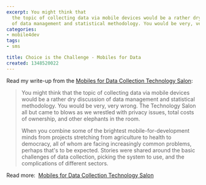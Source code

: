 ```yaml
---
excerpt: You might think that
  the topic of collecting data via mobile devices would be a rather dry discussion
  of data management and statistical methodology. You would be very, very wrong."
categories:
- mobile4dev
tags:
- sms

title: Choice is the Challenge - Mobiles for Data
created: 1348520022
---
```

<p>Read my write-up from the <a href="http://technologysalon.org/2012/09/best-mobile-data-collection.html">Mobiles for Data Collection Technology Salon</a>:</p><blockquote><p>You might think that the topic of collecting data via mobile devices would be a rather dry discussion of data management and statistical methodology. You would be very, very wrong. The Technology Salon all but came to blows as we wrestled with privacy issues, total costs of ownership, and other elephants in the room.</p><p>When you combine some of the brightest mobile-for-development minds from projects stretching from agriculture to health to democracy, all of whom are facing increasingly common problems, perhaps that&#39;s to be expected. Stories were shared around the basic challenges of data collection, picking the system to use, and the complications of different sectors.</p></blockquote><p>Read more:&nbsp;&nbsp;<a href="http://technologysalon.org/2012/09/best-mobile-data-collection.html">Mobiles for Data Collection Technology Salon</a></p>
